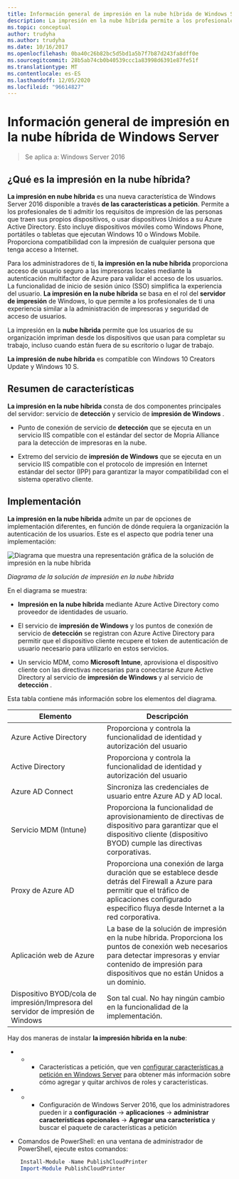 ```yaml
---
title: Información general de impresión en la nube híbrida de Windows Server
description: La impresión en la nube híbrida permite a los profesionales de ti admitir los requisitos de impresión de BYOD o dispositivos Unidos a un dominio.
ms.topic: conceptual
author: trudyha
ms.author: trudyha
ms.date: 10/16/2017
ms.openlocfilehash: 0ba40c26b82bc5d5bd1a5b7f7b87d243fa8dff0e
ms.sourcegitcommit: 28b5ab74cb0b40539ccc1a83998d6391e87fe51f
ms.translationtype: MT
ms.contentlocale: es-ES
ms.lasthandoff: 12/05/2020
ms.locfileid: "96614827"
---
```

# <a name="windows-server-hybrid-cloud-print-overview"></a>Información general de impresión en la nube híbrida de Windows Server

> Se aplica a: Windows Server 2016

## <a name="what-is-hybrid-cloud-print"></a>¿Qué es la impresión en la nube híbrida?

**La impresión en nube híbrida** es una nueva característica de Windows Server 2016 disponible a través **de las características a petición**. Permite a los profesionales de ti admitir los requisitos de impresión de las personas que traen sus propios dispositivos, o usar dispositivos Unidos a su Azure Active Directory. Esto incluye dispositivos móviles como Windows Phone, portátiles o tabletas que ejecutan Windows 10 o Windows Mobile. Proporciona compatibilidad con la impresión de cualquier persona que tenga acceso a Internet.

Para los administradores de ti, **la impresión en la nube híbrida** proporciona acceso de usuario seguro a las impresoras locales mediante la autenticación multifactor de Azure para validar el acceso de los usuarios. La funcionalidad de inicio de sesión único (SSO) simplifica la experiencia del usuario. **La impresión en la nube híbrida** se basa en el rol del **servidor de impresión** de Windows, lo que permite a los profesionales de ti una experiencia similar a la administración de impresoras y seguridad de acceso de usuarios.

La impresión en la **nube híbrida** permite que los usuarios de su organización impriman desde los dispositivos que usan para completar su trabajo, incluso cuando están fuera de su escritorio o lugar de trabajo.

**La impresión de nube híbrida** es compatible con Windows 10 Creators Update y Windows 10 S.

## <a name="feature-summary"></a>Resumen de características

**La impresión en la nube híbrida** consta de dos componentes principales del servidor: servicio de **detección** y servicio de **impresión de Windows** .

- Punto de conexión de servicio de **detección** que se ejecuta en un servicio IIS compatible con el estándar del sector de Mopria Alliance para la detección de impresoras en la nube.

- Extremo del servicio de **impresión de Windows** que se ejecuta en un servicio IIS compatible con el protocolo de impresión en Internet estándar del sector (IPP) para garantizar la mayor compatibilidad con el sistema operativo cliente.

## <a name="deployment"></a>Implementación

**La impresión en la nube híbrida** admite un par de opciones de implementación diferentes, en función de dónde requiera la organización la autenticación de los usuarios. Este es el aspecto que podría tener una implementación:

![Diagrama que muestra una representación gráfica de la solución de impresión en la nube híbrida](../media/hybrid-cloud-print/wshcp-deployment-options.png)

*Diagrama de la solución de impresión en la nube híbrida*

En el diagrama se muestra:

- **Impresión en la nube híbrida** mediante Azure Active Directory como proveedor de identidades de usuario.

- El servicio de **impresión de Windows** y los puntos de conexión de servicio de **detección** se registran con Azure Active Directory para permitir que el dispositivo cliente recupere el token de autenticación de usuario necesario para utilizarlo en estos servicios.

- Un servicio MDM, como **Microsoft Intune**, aprovisiona el dispositivo cliente con las directivas necesarias para conectarse Azure Active Directory al servicio de **impresión de Windows** y al servicio de **detección** .

Esta tabla contiene más información sobre los elementos del diagrama.

| Elemento | Descripción |
|--|--|
| Azure Active Directory | Proporciona y controla la funcionalidad de identidad y autorización del usuario |
| Active Directory | Proporciona y controla la funcionalidad de identidad y autorización del usuario |
| Azure AD Connect | Sincroniza las credenciales de usuario entre Azure AD y AD local. |
| Servicio MDM (Intune) | Proporciona la funcionalidad de aprovisionamiento de directivas de dispositivo para garantizar que el dispositivo cliente (dispositivo BYOD) cumple las directivas corporativas. |
| Proxy de Azure AD | Proporciona una conexión de larga duración que se establece desde detrás del Firewall a Azure para permitir que el tráfico de aplicaciones configurado específico fluya desde Internet a la red corporativa. |
| Aplicación web de Azure | La base de la solución de impresión en la nube híbrida. Proporciona los puntos de conexión web necesarios para detectar impresoras y enviar contenido de impresión para dispositivos que no están Unidos a un dominio. |
| Dispositivo BYOD/cola de impresión/Impresora del servidor de impresión de Windows | Son tal cual. No hay ningún cambio en la funcionalidad de la implementación. |

Hay dos maneras de instalar **la impresión híbrida en la nube**:

- * * Características a petición, que ven [configurar características a petición en Windows Server](../server-manager/configure-features-on-demand-in-windows-server.md) para obtener más información sobre cómo agregar y quitar archivos de roles y características.

- * * Configuración de Windows Server 2016, que los administradores pueden ir a **configuración**  ->  **aplicaciones**  ->  **administrar características opcionales**  ->  **Agregar una característica** y buscar el paquete de características a petición

- Comandos de PowerShell: en una ventana de administrador de PowerShell, ejecute estos comandos:

```PowerShell
    Install-Module -Name PublishCloudPrinter
    Import-Module PublishCloudPrinter
```
